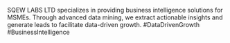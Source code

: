 SQEW LABS LTD specializes in providing business intelligence solutions for MSMEs. Through advanced data mining, we extract actionable insights and generate leads to facilitate data-driven growth. #DataDrivenGrowth #BusinessIntelligence
